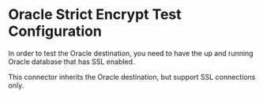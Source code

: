 # Oracle Strict Encrypt Test Configuration

In order to test the Oracle destination, you need to have the up and running Oracle database that
has SSL enabled.

This connector inherits the Oracle destination, but support SSL connections only.
